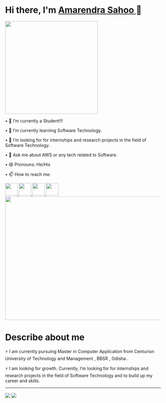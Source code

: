 
<h1>Hi there, I'm <a href="https://amarendrasahoo-85e7e.web.app/">Amarendra Sahoo </a>👋</h1>

<img src="[https://chinmayakumarbiswal.github.io/chinmayakumarbiswal/hi.gif](https://raw.githubusercontent.com/gist/deepakbhamla/acd63578b13556b01c3fa9a663e643f5/raw/7fdb456c84df6d70294e673ecbde0420a5c366f8/hello.gif)" height="300px" width="300px"> 

•	🔭 I’m currently a Student!!!

•	🌱 I’m currently learning Software Technology.

•	🤔 I’m looking for for internships and research projects in the field of Software Technology.

•	💬 Ask me about AWS or any tech related to Software.

•	😄 Pronouns: He/His

•	📫 How to reach me:
   
   <a href="https://www.facebook.com/amarendra.bahubali.3323/">
      <img src="https://exploitus.chinmayakumarbiswal.in/image/facebook.png" height="40px" width="40px">
   </a>
   <a href="https://www.instagram.com/__s_a___n_u__/">
      <img src="https://exploitus.chinmayakumarbiswal.in/image/instagram.png" height="40px" width="40px">
    </a>
    <a href="https://www.linkedin.com/in/amarendra-sahoo-361537229/">
       <img src="https://exploitus.chinmayakumarbiswal.in/image/linkedin.png" height="40px" width="40px">
   </a>
    <a href="https://twitter.com/Amarendra788?t=bNH_hANm4ZoQ1eXwyZ5HZA&s=09">
      <img src="https://exploitus.chinmayakumarbiswal.in/image/twitter.png" height="40px" width="40px">
   </a>
<br>
<img src="https://chinmayakumarbiswal.github.io/chinmayakumarbiswal/4.gif" height="400px" width="600px"> 
<h1>Describe about  me</h1>


⚡ I am currently pursuing Master in Computer Application from Centurion University of Technology and Management , BBSR , Odisha .

⚡ I am looking for growth. Currently, I’m looking for for internships and research projects in the field of Software Technology  and to build up my career and skills. 
<hr>
<img align="center" src="https://github-readme-stats.vercel.app/api?username=amarendrasahoo&show_icons=true&theme=outrun" />
<img align="center" src="https://github-readme-stats.vercel.app/api/top-langs/?username=anuraghazra&layout=compact&theme=outrun" />

